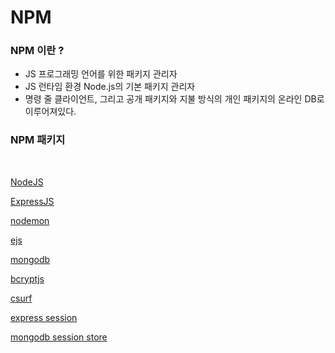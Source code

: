 # NPM

### NPM 이란 ?

- JS 프로그래밍 언어를 위한 패키지 관리자
- JS 런타임 환경 Node.js의 기본 패키지 관리자
- 명령 줄 클라이언트, 그리고 공개 패키지와 지불 방식의 개인 패키지의 온라인 DB로 이루어져있다.

### NPM 패키지

<br />

[NodeJS]()

[ExpressJS]()

[nodemon]()

[ejs]()

[mongodb]()

[bcryptjs]()

[csurf]()

[express session]()

[mongodb session store]()
